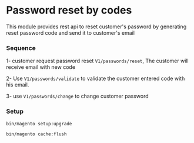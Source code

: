 # Password reset by codes
This module provides rest api to reset customer's password by generating reset password code and send it to customer's email

### Sequence
1- customer request password reset `V1/passwords/reset`, The customer will receive email with new code

2- Use `V1/passwords/validate` to validate the customer entered code with his email.

3- use `V1/passwords/change` to change customer password


### Setup

`bin/magento setup:upgrade`

`bin/magento cache:flush`
